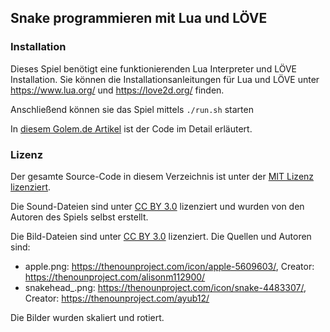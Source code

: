 ## Snake programmieren mit Lua und LÖVE

### Installation 

Dieses Spiel benötigt eine funktionierenden Lua Interpreter und LÖVE Installation. Sie können die Installationsanleitungen für Lua und LÖVE unter https://www.lua.org/ und https://love2d.org/ finden.

Anschließend können sie das Spiel mittels `./run.sh` starten

In [diesem Golem.de Artikel](https://www.golem.de/news/spieleklassiker-snake-programmieren-mit-lua-und-loeve-2305-174483.html?_medium=widget.hp) ist der Code im Detail erläutert.

### Lizenz

Der gesamte Source-Code in diesem Verzeichnis ist unter der [MIT Lizenz lizenziert](./LICENSE.md). 

Die Sound-Dateien sind unter [CC BY 3.0](https://creativecommons.org/licenses/by/3.0/) lizenziert und wurden von den Autoren des Spiels selbst erstellt. 

Die Bild-Dateien sind unter [CC BY 3.0](https://creativecommons.org/licenses/by/3.0/) lizenziert. Die Quellen und Autoren sind:
- apple.png: https://thenounproject.com/icon/apple-5609603/, Creator: https://thenounproject.com/alisonm112900/
- snakehead_<x>.png: https://thenounproject.com/icon/snake-4483307/, Creator: https://thenounproject.com/ayub12/

Die Bilder wurden skaliert und rotiert. 
